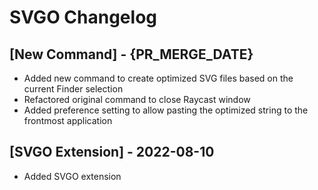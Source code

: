 # SVGO Changelog

## [New Command] - {PR_MERGE_DATE}

- Added new command to create optimized SVG files based on the current Finder selection
- Refactored original command to close Raycast window
- Added preference setting to allow pasting the optimized string to the frontmost application

## [SVGO Extension] - 2022-08-10

- Added SVGO extension
